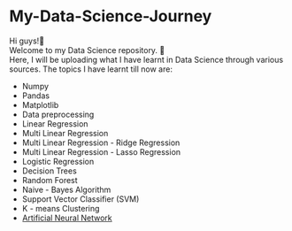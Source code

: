 # My-Data-Science-Journey
Hi guys!👋<br>
Welcome to my Data Science repository. 🙏  <br>
Here, I will be uploading what I have learnt in Data Science through various sources.
The topics I have learnt till now are: 
- Numpy
- Pandas
- Matplotlib
- Data preprocessing
- Linear Regression
- Multi Linear Regression
- Multi Linear Regression - Ridge Regression
- Multi Linear Regression - Lasso Regression
- Logistic Regression
- Decision Trees
- Random Forest
- Naive - Bayes Algorithm
- Support Vector Classifier (SVM)
- K - means Clustering
- [Artificial Neural Network](https://github.com/Siri-Kulakarni/Artificial-Neural-Network)
